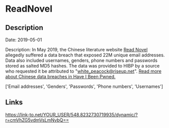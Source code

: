 # ReadNovel

## Description

Date: 2019-05-01

Description:
In May 2019, the Chinese literature website <a href="https://www.readnovel.com/" target="_blank" rel="noopener">Read Novel</a> allegedly suffered a data breach that exposed 22M unique email addresses. Data also included usernames, genders, phone numbers and passwords stored as salted MD5 hashes. The data was provided to HIBP by a source who requested it be attributed to &quot;white_peacock@riseup.net&quot;. <a href="https://www.troyhunt.com/handling-chinese-data-breaches-in-have-i-been-pwned/" target="_blank" rel="noopener">Read more about Chinese data breaches in Have I Been Pwned.</a>


['Email addresses', 'Genders', 'Passwords', 'Phone numbers', 'Usernames']

## Links

https://link-to.net/YOUR_USER/548.8232730719935/dynamic/?r=cmVhZG5vdmVsLmNvbQ==
